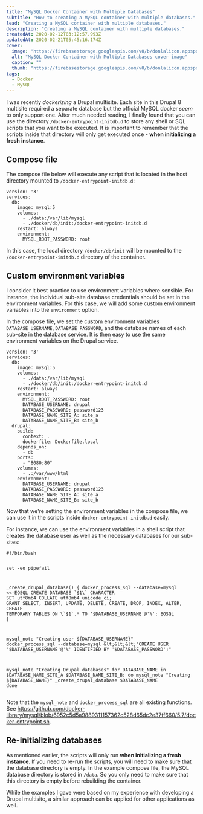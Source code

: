 ```yaml
---
title: "MySQL Docker Container with Multiple Databases"
subtitle: "How to creating a MySQL container with multiple databases."
lead: "Creating a MySQL container with multiple databases."
description: "Creating a MySQL container with multiple databases."
createdAt: 2020-02-12T03:12:57.993Z
updatedAt: 2020-02-21T05:45:16.174Z
cover: 
  image: "https://firebasestorage.googleapis.com/v0/b/donlalicon.appspot.com/o/images%2FDocker%20DBs(1).png?alt=media&token=f41e9d3d-facd-482b-859f-ab65ce6ea5df"
  alt: "MySQL Docker Container with Multiple Databases cover image"
  caption: ""
  thumb: "https://firebasestorage.googleapis.com/v0/b/donlalicon.appspot.com/o/images%2FDocker%20DBs(1)_thumb.png?alt=media&token=a30745a9-ab62-44aa-afed-2b614b52f30f"
tags: 
  - Docker
  - MySQL
---
```

<p>I was recently <em>dockerizing</em> a Drupal multisite. Each site in this Drupal 8 multisite required a separate database but the official MySQL docker <em>seem</em> to only support one. After much needed reading, I finally found that you can use the directory <code>/docker-entrypoint-initdb.d</code> to store any shell or SQL scripts that you want to be executed. It is important to remember that the scripts inside that directory will only get executed once - <strong>when initializing a fresh instance</strong>.</p><h2>Compose file</h2><p>The compose file below will execute any script that is located in the host directory mounted to <code>/docker-entrypoint-initdb.d</code>:</p><pre><code>version: '3'
services:
  db:
    image: mysql:5
    volumes:
      - ./data:/var/lib/mysql
      - ./docker/db/init:/docker-entrypoint-initdb.d
    restart: always
    environment:
      MYSQL_ROOT_PASSWORD: root</code></pre><p>In this case, the local directory <code>/docker/db/init</code> will be mounted to the <code>/docker-entrypoint-initdb.d</code> directory of the container.</p><h2>Custom environment variables</h2><p>I consider it best practice to use environment variables where sensible. For instance, the individual sub-site database credentials should be set in the environment variables. For this case, we will add some custom environment variables into the <code>environment</code> option. </p><p>In the compose file, we set the custom environment variables <code>DATABASE_USERNAME</code>, <code>DATABASE_PASSWORD</code>, and the database names of each sub-site in the database service. It is then easy to use the same environment variables on the Drupal service.</p><pre><code>version: '3'
services:
  db:
    image: mysql:5
    volumes:
      - ./data:/var/lib/mysql
      - ./docker/db/init:/docker-entrypoint-initdb.d
    restart: always
    environment:
      MYSQL_ROOT_PASSWORD: root
      DATABASE_USERNAME: drupal
      DATABASE_PASSWORD: password123
      DATABASE_NAME_SITE_A: site_a
      DATABASE_NAME_SITE_B: site_b
  drupal:
    build:
      context: .
      dockerfile: Dockerfile.local
    depends_on:
      - db
    ports:
      - "8080:80"
    volumes:
      - .:/var/www/html
    environment:
      DATABASE_USERNAME: drupal
      DATABASE_PASSWORD: password123
      DATABASE_NAME_SITE_A: site_a
      DATABASE_NAME_SITE_B: site_b</code></pre><p>Now that we're setting the environment variables in the compose file, we can use it in the scripts inside <code>docker-entrypoint-initdb.d</code> easily.</p><p>For instance, we can use the environment variables in a shell script that creates the database user as well as the necessary databases for our sub-sites:</p><pre><code>#!/bin/bash

set -eo pipefail

_create_drupal_database() {
  docker_process_sql --database=mysql &lt;&lt;-EOSQL
    CREATE DATABASE \`$1\` CHARACTER SET utf8mb4 COLLATE utf8mb4_unicode_ci;
    GRANT SELECT, INSERT, UPDATE, DELETE, CREATE, DROP, INDEX, ALTER, CREATE TEMPORARY TABLES ON \`$1\`.* TO '$DATABASE_USERNAME'@'%';
EOSQL
}

mysql_note "Creating user ${DATABASE_USERNAME}"
docker_process_sql --database=mysql &lt;&lt;&lt;"CREATE USER '$DATABASE_USERNAME'@'%' IDENTIFIED BY '$DATABASE_PASSWORD';"

mysql_note "Creating Drupal databases"
for DATABASE_NAME in $DATABASE_NAME_SITE_A $DATABASE_NAME_SITE_B; do
  mysql_note "Creating ${DATABASE_NAME}"
  _create_drupal_database $DATABASE_NAME
done</code></pre><p>Note that the <code>mysql_note</code> and <code>docker_process_sql</code> are all existing functions. See <a href="https://github.com/docker-library/mysql/blob/6952c5d5a9889311157362c528d65dc2e37ff660/5.7/docker-entrypoint.sh" rel="noopener noreferrer nofollow">https://github.com/docker-library/mysql/blob/6952c5d5a9889311157362c528d65dc2e37ff660/5.7/docker-entrypoint.sh</a>.</p><h2>Re-initializing databases</h2><p>As mentioned earlier, the scripts will only run <strong>when initializing a fresh instance</strong>. If you need to re-run the scripts, you will need to make sure that the database directory is empty. In the example compose file, the MySQL database directory is stored in <code>/data</code>. So you only need to make sure that this directory is empty before rebuilding the container.</p><p>While the examples I gave were based on my experience with developing a Drupal multisite, a similar approach can be applied for other applications as well.</p><p></p>